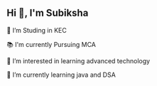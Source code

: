 Hi 👋, I'm Subiksha
--------------------
🔭 I’m Studing in KEC

📚 I'm currently Pursuing MCA

👀 I’m interested in learning advanced technology

🌱 I’m currently learning java and DSA
